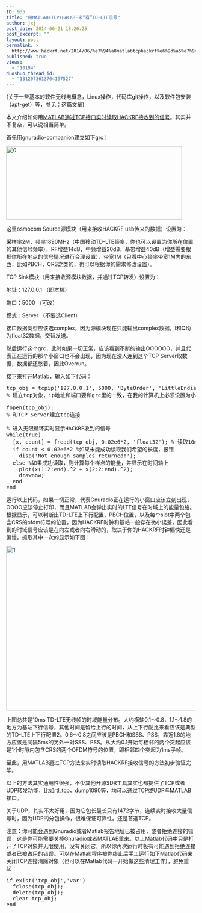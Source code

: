 ```yaml
---
ID: 935
title: "用MATLAB+TCP+HACKRF来“看”TD-LTE信号"
author: jxj
post_date: 2014-06-21 18:26:25
post_excerpt: ""
layout: post
permalink: >
  http://www.hackrf.net/2014/06/%e7%94%a8matlabtcphackrf%e6%9d%a5%e7%9c%8btd-lte%e4%bf%a1%e5%8f%b7/
published: true
views:
  - "10194"
duoshuo_thread_id:
  - "1312073613704167527"
---
```

(关于一些基本的软件无线电概念，Linux操作，代码库git操作，以及软件包安装（apt-get）等，参见：<a href="http://sdr-x.github.io/rtl-sdr-rtl2832%E7%94%B5%E8%A7%86%E6%A3%92%E8%B7%9F%E8%B8%AA%E9%A3%9E%E6%9C%BAstep-by-step%E6%95%99%E7%A8%8B(tutorial%20ADS-B%20aircraft%20tracking%20by%20rtl-sdr%20rtl2832%20gr-air-modes)/">这篇文章</a>)

本文介绍如何用<a href="http://sdr-x.github.io/Matlab%E7%9C%8B%E5%AE%9E%E6%97%B6TD-LTE%E4%BF%A1%E5%8F%B7(Matlab%E5%B0%8F%E4%BC%99%E4%BC%B4%E5%8F%AF%E5%A4%A7%E5%B1%95%E8%BA%AB%E6%89%8B%E4%BA%86)(Matlab%20TCP%20interface%20to%20HACKRF%20rtl-sdr)/">MATLAB通过TCP接口实时读取HACKRF接收到的信号</a>。其实并不复杂，可以说相当简单。<!--more-->

首先用gnuradio-companion建立如下grc：

<a href="http://www.hackrf.net/wp-content/uploads/2014/06/0.png"><img class="alignnone size-full wp-image-938" src="http://www.hackrf.net/wp-content/uploads/2014/06/0.png" alt="0" width="467" height="195" /></a>

这里osmocom Source源模块（用来接收HACKRF usb传来的数据）设置为：

采样率2M，频率1890MHz（中国移动TD-LTE频率，你也可以设置为你所在位置的其他信号频率），RF增益14dB，中频增益20dB，基带增益40dB（增益需要根据你所在地点的信号情况进行合理设置），带宽1M（只看中心频率带宽1M内的东西，比如PBCH，CRS之类的，也可以根据你的需求修改设置）。

TCP Sink模块（用来接收源模块数据，并通过TCP转发）设置为：

地址：127.0.0.1 （即本机）

端口：5000 （可改）

模式：Server （不要选Client）

接口数据类型应该选complex，因为源模块现在只能输出complex数据，I和Q均为float32数据，交替发送。

然后运行这个grc，此时如果一切正常，应该看到不断的输出OOOOOO，并且代表正在运行的那个小窗口也不会出现，因为现在没人连到这个TCP Server取数据，数据都还憋着，因此Overrun。

接下来打开Matlab，输入如下代码：
<pre class="lang:matlab decode:true">tcp_obj = tcpip('127.0.0.1', 5000, 'ByteOrder', 'LittleEndian', 'InputBufferSize', 2e6*2*4, 'Timeout', 2);
% 建立tcp对象，ip地址和端口要和grc里的一致，在我的计算机上必须设置为小端模式才能正确解析数据，最后两个参数是缓冲区大小和超时门限

fopen(tcp_obj);
% 和TCP Server建立tcp连接

% 进入无限循环实时显示HACKRF收到的信号
while(true)
  [x, count] = fread(tcp_obj, 0.02e6*2, 'float32'); % 读取10ms长度的信号。采样率2e6，因此0.02e6代表10ms，正好LTE一帧
  if count &lt; 0.02e6*2 %如果未能成功读取我们希望的长度，报错
    disp('Not enough samples returned!');
  else %如果成功读取，则计算每个样点的能量，并显示在时间轴上
    plot(x(1:2:end).^2 + x(2:2:end).^2);
    drawnow;
  end
end</pre>
运行以上代码，如果一切正常，代表Gnuradio正在运行的小窗口应该立刻出现，OOOO应该停止打印，而且MATLAB会弹出实时的LTE信号在时域上的能量包络。根据显示，可以判断出TD-LTE上下行配置，PBCH位置，以及每个slot中两个包含CRS的ofdm符号的位置，因为HACKRF时钟和基站一般存在微小误差，因此看到的时域信号应该是在向左或者向右滑动的，取决于你的HACKRF时钟偏快还是偏慢。抓取其中一次的显示如下图：

<a href="http://www.hackrf.net/wp-content/uploads/2014/06/1.png"><img class="alignnone size-full wp-image-939" src="http://www.hackrf.net/wp-content/uploads/2014/06/1.png" alt="1" width="1099" height="437" /></a>

上图总共是10ms TD-LTE无线帧的时域能量分布。大约横轴0.1～0.8，1.1～1.8的地方为基站下行信号，其他时间是留给上行的时间，从上下行配比来看应该是典型的TD-LTE上下行配置2。0.6～0.8之间应该是PBCH和SSS、PSS，靠近1.8的地方应该是间隔5ms的另外一对SSS、PSS。从大约0.1开始每相邻的两个突起应该是1个时隙内包含CRS的两个OFDM符号的位置，即相邻四个突起为1ms子帧。

至此，用MATLAB通过TCP方法来实时读取HACKRF接收信号的方法初步验证完毕。

以上的方法其实通用性很强，不少其他开源SDR工具其实也都提供了TCP或者UDP转发功能，比如rtl_tcp，dump1090等，均可以通过TCP或UDP与MATLAB接口。

关于UDP，其实不太好用，因为它包长最长只有1472字节，连续实时接收大量信号时，因为UDP的分包操作，很难保证可靠性。还是首选TCP。

注意：你可能会遇到Gnuradio或者Matlab报告地址已被占用，或者拒绝连接的错误，这是你可能需要关掉Gnuradio或者MATLAB重来。以上Matlab代码中只是打开了TCP对象并无限使用，没有关闭它，所以你再次运行时极有可能遇到拒绝连接或者已被占用的错误。可以在Matlab程序被你终止后手工运行如下Matlab代码来关闭TCP连接清除对象（也可以在Matlab代码一开始做这些清理工作），避免重起：
<pre class="lang:matlab decode:true">if exist('tcp_obj','var')
  fclose(tcp_obj);
  delete(tcp_obj);
  clear tcp_obj;
end</pre>
&nbsp;

&nbsp;
